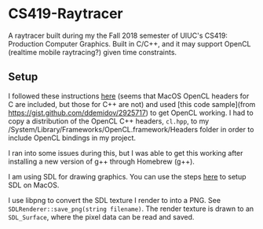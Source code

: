 # CS419-Raytracer
A raytracer built during my the Fall 2018 semester of UIUC's CS419: Production Computer Graphics. Built in C/C++, and it may support OpenCL (realtime mobile raytracing?) given time constraints.

## Setup

I followed these instructions [here](https://rageandqq.github.io/blog/2018/03/09/opencl-mac-cpp.html) (seems that MacOS OpenCL headers for C are included, but those for C++ are not) and used [this code sample](from https://gist.github.com/ddemidov/2925717) to get OpenCL working. I had to copy a distribution of the OpenCL C++ headers, `cl.hpp`, to my /System/Library/Frameworks/OpenCL.framework/Headers folder in order to include OpenCL bindings in my project.

I ran into some issues during this, but I was able to get this working after installing a new version of g++ through Homebrew (g++).

I am using SDL for drawing graphics. You can use the steps [here](http://lazyfoo.net/tutorials/SDL/01_hello_SDL/mac/index.php) to setup SDL on MacOS.

I use libpng to convert the SDL texture I render to into a PNG. See `SDLRenderer::save_png(string filename)`. The render texture is drawn to an `SDL_Surface`, where the pixel data can be read and saved.

